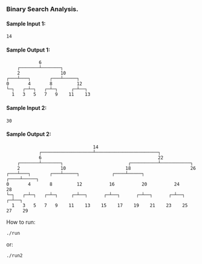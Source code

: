 ### Binary Search Analysis.

#### Sample Input 1:
```
14
```

#### Sample Output 1:
```
            6
    ┌───────┴───────┐
    2               10
┌───┴───┐       ┌───┴─────┐
0       4       8         12
└─┐   ┌─┴─┐   ┌─┴─┐     ┌─┴──┐
  1   3   5   7   9    11    13
```

#### Sample Input 2:
```
30
```

#### Sample Output 2:
```
                                14
            ┌───────────────────┴───────────────────────┐
            6                                           22
    ┌───────┴───────┐                        ┌──────────┴───────────┐
    2               10                      18                      26
┌───┴───┐       ┌───┴─────┐            ┌────┴─────┐            ┌────┴─────┐
0       4       8         12          16          20          24          28
└─┐   ┌─┴─┐   ┌─┴─┐     ┌─┴──┐      ┌─┴──┐      ┌─┴──┐      ┌─┴──┐      ┌─┴──┐
  1   3   5   7   9    11    13    15    17    19    21    23    25    27    29
```

How to run:
```
./run
```

or:
```
./run2
```